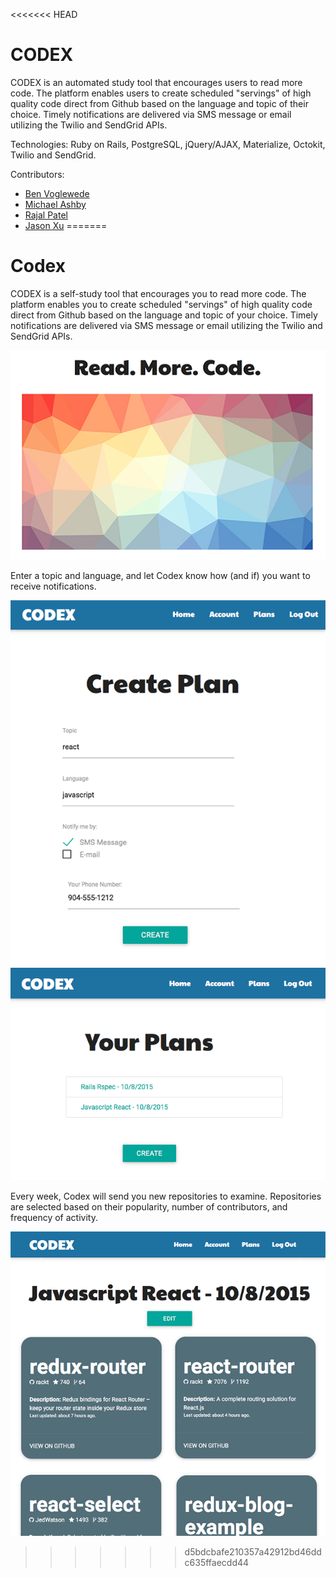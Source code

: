 <<<<<<< HEAD
# CODEX

CODEX is an automated study tool that encourages users to read more code. The platform enables users to create scheduled "servings" of high quality code direct from Github based on the language and topic of their choice. Timely notifications are delivered via SMS message or email utilizing the Twilio and SendGrid APIs.

Technologies: Ruby on Rails, PostgreSQL, jQuery/AJAX, Materialize, Octokit, Twilio and SendGrid.

Contributors:
- [Ben Voglewede](https://github.com/benvogcodes)
- [Michael Ashby](https://github.com/ashbymichael)
- [Rajal Patel](https://github.com/wildraj)
- [Jason Xu](https://github.com/1UnboundedSentience)
=======
# Codex
CODEX is a self-study tool that encourages you to read more code. The platform enables you to create scheduled "servings" of high quality code direct from Github based on the language and topic of your  choice. Timely notifications are delivered via SMS message or email utilizing the Twilio and SendGrid APIs.

![Codex](/imgs/codex.png)

Enter a topic and language, and let Codex know how (and if) you want to receive notifications.

![Create Plan](/imgs/create_plan.png)
![Plans Index](/imgs/plans_index.png)

Every week, Codex will send you new repositories to examine. Repositories are selected based on their popularity, number of contributors, and frequency of activity.

![Plan Cards Index](/imgs/plan_cards_index.png)
>>>>>>> d5bdcbafe210357a42912bd46ddc635ffaecdd44
